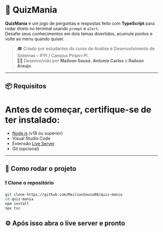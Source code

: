 # 🧠 QuizMania

**QuizMania** é um jogo de perguntas e respostas feito com **TypeScript** para rodar direto no terminal usando `prompt` e `alert`.  
Desafie seus conhecimentos em dois temas divertidos, acumule pontos e volte ao menu quando quiser.  

> 🎓 Criado por estudantes do curso de Análise e Desenvolvimento de Sistemas – IFPI / Campus Piripiri-PI.  
> 👨‍💻 Desenvolvido por **Mailson Sousa**, **Antonio Carlos** e **Railson Araujo**.
---

## 📦 Requisitos

# Antes de começar, certifique-se de ter instalado:

- [Node.js](https://nodejs.org/) (v18 ou superior)
- Visual Studio Code
- Extensão [Live Server](https://marketplace.visualstudio.com/items?itemName=ritwickdey.LiveServer)
- Git (opcional)
---

## 🚀 Como rodar o projeto

### ❗ Clone o repositório

```bash
git clone https://github.com/MailsonSousa88/quiz-mania
cd quiz-mania
npm install
npx tsc
```
## ⚙️ Após isso abra o live server e pronto

